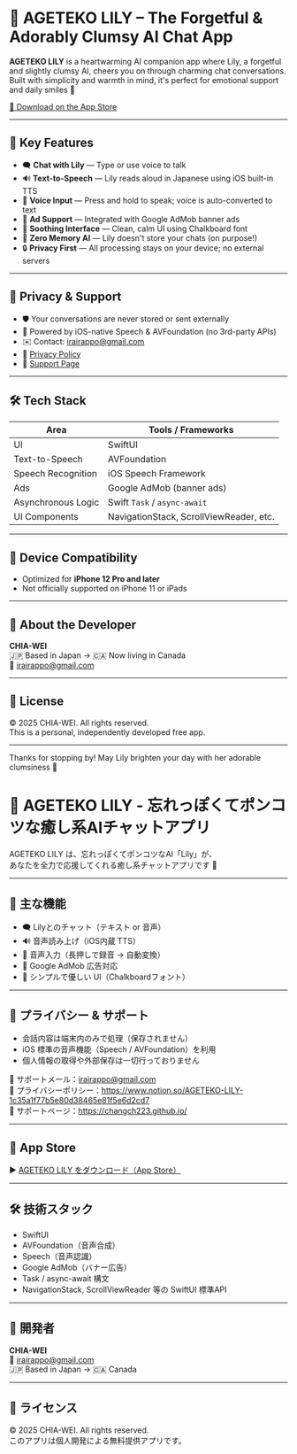 # 🌸 AGETEKO LILY – The Forgetful & Adorably Clumsy AI Chat App

**AGETEKO LILY** is a heartwarming AI companion app where Lily, a forgetful and slightly clumsy AI, cheers you on through charming chat conversations. Built with simplicity and warmth in mind, it's perfect for emotional support and daily smiles 🌷

[📲 Download on the App Store](https://apps.apple.com/gb/app/ai%E4%BC%9A%E8%A9%B1%E3%82%A2%E3%83%97%E3%83%AA-ageteko-lily-%E3%81%8B%E3%82%93%E3%81%9F%E3%82%93ai%E5%8F%AF%E8%83%BD/id6743860871?uo=2)

---

## 💬 Key Features

- 🗨️ **Chat with Lily** — Type or use voice to talk  
- 🔊 **Text-to-Speech** — Lily reads aloud in Japanese using iOS built-in TTS  
- 🎤 **Voice Input** — Press and hold to speak; voice is auto-converted to text  
- 📢 **Ad Support** — Integrated with Google AdMob banner ads  
- 🧸 **Soothing Interface** — Clean, calm UI using Chalkboard font  
- 🧠 **Zero Memory AI** — Lily doesn't store your chats (on purpose!)  
- 🔒 **Privacy First** — All processing stays on your device; no external servers

---

## 🔐 Privacy & Support

- 🛡️ Your conversations are never stored or sent externally  
- 💬 Powered by iOS-native Speech & AVFoundation (no 3rd-party APIs)  
- ✉️ Contact: [irairappo@gmail.com](mailto:irairappo@gmail.com)  
- 📄 [Privacy Policy](https://www.notion.so/AGETEKO-LILY-1c35a1f77b5e80d38465e81f5e6d2cd7)  
- 🧭 [Support Page](https://changch223.github.io/)

---

## 🛠 Tech Stack

| Area                | Tools / Frameworks                          |
|---------------------|---------------------------------------------|
| UI                  | SwiftUI                                     |
| Text-to-Speech      | AVFoundation                                |
| Speech Recognition  | iOS Speech Framework                        |
| Ads                 | Google AdMob (banner ads)                   |
| Asynchronous Logic  | Swift `Task` / `async-await`                |
| UI Components       | NavigationStack, ScrollViewReader, etc.     |

---

## 📱 Device Compatibility

- Optimized for **iPhone 12 Pro and later**  
- Not officially supported on iPhone 11 or iPads

---

## 👤 About the Developer

**CHIA-WEI**  
🇯🇵 Based in Japan → 🇨🇦 Now living in Canada  
📧 [irairappo@gmail.com](mailto:irairappo@gmail.com)

---

## 📜 License

© 2025 CHIA-WEI. All rights reserved.  
This is a personal, independently developed free app.

---

Thanks for stopping by! May Lily brighten your day with her adorable clumsiness 🌼



# 🧠 AGETEKO LILY - 忘れっぽくてポンコツな癒し系AIチャットアプリ

AGETEKO LILY は、忘れっぽくてポンコツなAI「Lily」が、  
あなたを全力で応援してくれる癒し系チャットアプリです 🌸

---

## 🔧 主な機能

- 🗨️ Lilyとのチャット（テキスト or 音声）
- 🔊 音声読み上げ（iOS内蔵 TTS）
- 🎤 音声入力（長押しで録音 → 自動変換）
- 📢 Google AdMob 広告対応
- 📱 シンプルで優しい UI（Chalkboardフォント）

---

## 🔐 プライバシー & サポート

- 会話内容は端末内のみで処理（保存されません）
- iOS 標準の音声機能（Speech / AVFoundation）を利用
- 個人情報の取得や外部保存は一切行っておりません

📩 サポートメール：irairappo@gmail.com  
📄 プライバシーポリシー：[https://www.notion.so/AGETEKO-LILY-1c35a1f77b5e80d38465e81f5e6d2cd7  ](https://yummy-lantern-df8.notion.site/AGETEKO-LILY-1c35a1f77b5e8081b9c3c1b6ac8bd118?pvs=4)  
📖 サポートページ：https://changch223.github.io/

---

## 📲 App Store

▶ [AGETEKO LILY をダウンロード（App Store）](https://apps.apple.com/gb/app/ai%E4%BC%9A%E8%A9%B1%E3%82%A2%E3%83%97%E3%83%AA-ageteko-lily-%E3%81%8B%E3%82%93%E3%81%9F%E3%82%93ai%E5%8F%AF%E8%83%BD/id6743860871?uo=2)

---

## 🛠 技術スタック

- SwiftUI
- AVFoundation（音声合成）
- Speech（音声認識）
- Google AdMob（バナー広告）
- Task / async-await 構文
- NavigationStack, ScrollViewReader 等の SwiftUI 標準API

---

## 👤 開発者

**CHIA-WEI**  
📧 irairappo@gmail.com  
🇯🇵 Based in Japan → 🇨🇦 Canada

---

## 📝 ライセンス

© 2025 CHIA-WEI. All rights reserved.  
このアプリは個人開発による無料提供アプリです。
